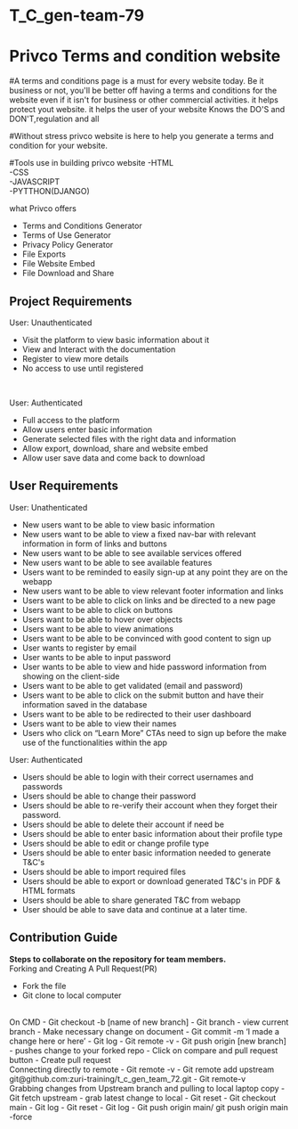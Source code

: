 # T_C_gen-team-79

# Privco Terms and condition website 

#A terms and conditions page is a must for every website today. Be it business or not, you'll be better off having a terms and conditions for the website even if it isn't for business or other commercial activities. it helps protect yout website. it helps the user of your website Knows the 
DO'S and DON'T,regulation and all

#Without stress privco website is here to help you generate a terms and condition for your website.

#Tools use in building privco website
-HTML  <br>
-CSS  
-JAVASCRIPT  
-PYTTHON(DJANGO)



what  Privco offers
- Terms and Conditions Generator
- Terms of Use Generator
- Privacy Policy Generator
- File Exports
- File Website Embed
- File Download and Share

## Project Requirements
User: Unauthenticated
<br />
- Visit the platform to view basic information about it
- View and Interact with the documentation
- Register to view more details
- No access to use until registered
<br />

User: Authenticated
<br />
- Full access to the platform
- Allow users enter basic information
- Generate selected files with the right data and information
- Allow export, download, share and website embed
- Allow user save data and come back to download

## User Requirements
User: Unathenticated
<br/>
- New users want to be able to view basic information
- New users want to be able to view a fixed nav-bar with relevant information in form of links and buttons
- New users want to be able to see available services offered 
- New users want to be able to see available features
- Users want to be reminded to easily sign-up at any point they are on the webapp
- New users want to be able to view relevant footer information and links
- Users want to be able to click on links and be directed to a new page
- Users want to be able to click on buttons
- Users want to be able to hover over objects
- Users want to be able to view animations
- Users want to be able to be convinced with good content to sign up
- User wants to register by email
- User wants to be able to input password
- User wants to be able to view and hide password information from showing on the client-side
- Users want to be able to get validated (email and password)
- Users want to be able to click on the submit button and have their information saved in the database
- Users want to be able to be redirected to their user dashboard
- Users want to be able to view their names
- Users who click on “Learn More” CTAs need to sign up before the make use of the functionalities within the app

User: Authenticated
<br/>
- Users should be able to login with their correct usernames and passwords
- Users should be able to change their password
- Users should be able to re-verify their account when they forget their password.
- Users should be able to delete their account if need be
- Users should be able to enter basic information about their profile type
- Users should be able to edit or change profile type
- Users should be able to enter basic information needed to generate T&C's
- Users should be able to import required files
- Users should be able to export or download generated T&C's in PDF & HTML formats
- Users should be able to share generated T&C from webapp
- User should be able to save data and continue at a later time.

## Contribution Guide
**Steps to collaborate on the repository for team members.**
<br/>
Forking and Creating A Pull Request(PR)
- Fork the file
- Git clone to local computer
<br />
On CMD
- Git checkout -b [name of new branch]
- Git branch - view current branch
- Make necessary change on document
- Git commit -m ‘I made a change here or here’
- Git log
- Git remote -v
- Git push origin [new branch] - pushes change to your forked repo
- Click on compare and pull request  button
- Create pull request
<br />
Connecting directly to remote
- Git remote -v
- Git remote add upstream git@github.com:zuri-training/t_c_gen_team_72.git
- Git remote-v
<br/>
Grabbing changes from Upstream branch and pulling to local laptop copy
- Git fetch upstream - grab latest change to local
- Git reset
- Git checkout main
- Git log
- Git reset
- Git log
- Git push origin main/ git push origin main -force
















